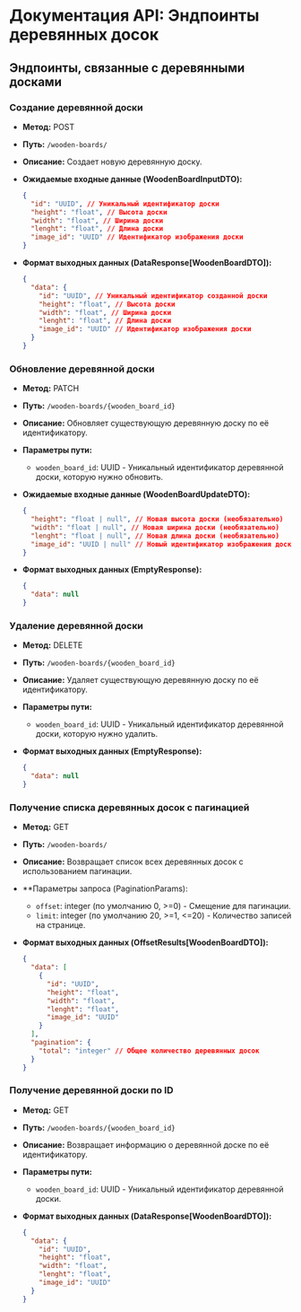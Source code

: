 # Документация API: Эндпоинты деревянных досок

## Эндпоинты, связанные с деревянными досками

### Создание деревянной доски

- **Метод:** POST
- **Путь:** `/wooden-boards/`
- **Описание:** Создает новую деревянную доску.

- **Ожидаемые входные данные (WoodenBoardInputDTO):**
  ```json
  {
    "id": "UUID", // Уникальный идентификатор доски
    "height": "float", // Высота доски
    "width": "float", // Ширина доски
    "lenght": "float", // Длина доски
    "image_id": "UUID" // Идентификатор изображения доски
  }
  ```

- **Формат выходных данных (DataResponse[WoodenBoardDTO]):**
  ```json
  {
    "data": {
      "id": "UUID", // Уникальный идентификатор созданной доски
      "height": "float", // Высота доски
      "width": "float", // Ширина доски
      "lenght": "float", // Длина доски
      "image_id": "UUID" // Идентификатор изображения доски
    }
  }
  ```

### Обновление деревянной доски

- **Метод:** PATCH
- **Путь:** `/wooden-boards/{wooden_board_id}`
- **Описание:** Обновляет существующую деревянную доску по её идентификатору.

- **Параметры пути:**
  - `wooden_board_id`: UUID - Уникальный идентификатор деревянной доски, которую нужно обновить.

- **Ожидаемые входные данные (WoodenBoardUpdateDTO):**
  ```json
  {
    "height": "float | null", // Новая высота доски (необязательно)
    "width": "float | null", // Новая ширина доски (необязательно)
    "lenght": "float | null", // Новая длина доски (необязательно)
    "image_id": "UUID | null" // Новый идентификатор изображения доски (необязательно)
  }
  ```

- **Формат выходных данных (EmptyResponse):**
  ```json
  {
    "data": null
  }
  ```

### Удаление деревянной доски

- **Метод:** DELETE
- **Путь:** `/wooden-boards/{wooden_board_id}`
- **Описание:** Удаляет существующую деревянную доску по её идентификатору.

- **Параметры пути:**
  - `wooden_board_id`: UUID - Уникальный идентификатор деревянной доски, которую нужно удалить.

- **Формат выходных данных (EmptyResponse):**
  ```json
  {
    "data": null
  }
  ```

### Получение списка деревянных досок с пагинацией

- **Метод:** GET
- **Путь:** `/wooden-boards/`
- **Описание:** Возвращает список всех деревянных досок с использованием пагинации.

- **Параметры запроса (PaginationParams):
  - `offset`: integer (по умолчанию 0, >=0) - Смещение для пагинации.
  - `limit`: integer (по умолчанию 20, >=1, <=20) - Количество записей на странице.

- **Формат выходных данных (OffsetResults[WoodenBoardDTO]):**
  ```json
  {
    "data": [
      {
        "id": "UUID",
        "height": "float",
        "width": "float",
        "lenght": "float",
        "image_id": "UUID"
      }
    ],
    "pagination": {
      "total": "integer" // Общее количество деревянных досок
    }
  }
  ```

### Получение деревянной доски по ID

- **Метод:** GET
- **Путь:** `/wooden-boards/{wooden_board_id}`
- **Описание:** Возвращает информацию о деревянной доске по её идентификатору.

- **Параметры пути:**
  - `wooden_board_id`: UUID - Уникальный идентификатор деревянной доски.

- **Формат выходных данных (DataResponse[WoodenBoardDTO]):**
  ```json
  {
    "data": {
      "id": "UUID",
      "height": "float",
      "width": "float",
      "lenght": "float",
      "image_id": "UUID"
    }
  }
  ```